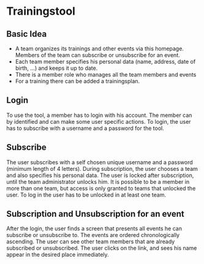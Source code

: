 # Trainingstool

## Basic Idea
 - A team organizes its trainings and other events via this homepage. Members of the team can subscribe or unsubscribe for an event.
 - Each team member specifies his personal data (name, address, date of birth, ...) and keeps it up to date.
 - There is a member role who manages all the team members and events
 - For a training there can be added a trainingsplan.

## Login
To use the tool, a member has to login with his account. The member can by identified and can make some user specific actions. To login, the user has to subscribe with a username and a password for the tool.

## Subscribe
The user subscribes with a self chosen unique username and a password (minimum length of 4 letters). During subscription, the user chooses a team and also specifies his personal data. The user is locked after subscription, until the team administrator unlocks him. It is possible to be a member in more than one team, but access is only granted to teams that unlocked the user. To log in the user has to be unlocked in at least one team.

## Subscription and Unsubscription for an event
After the login, the user finds a screen that presents all events he can subscribe or unsubscribe to. The events are ordered chronologically ascending. The user can see other team members that are already subscribed or unsubscribed. The user clicks on the link, and sees his name appear in the desired place immediately.